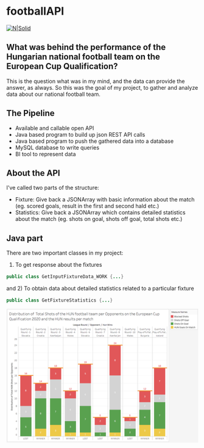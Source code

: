 # footballAPI

[![N|Solid](https://pbs.twimg.com/profile_images/1248589572730044423/bdT7f7ig.jpg)](https://github.com/zch93/footballAPI)
## What was behind the performance of the Hungarian national football team on the European Cup Qualification?

This is the question what was in my mind, and the data can provide the answer, as always.
So this was the goal of my project, to gather and analyze data about our national football team.
## The Pipeline

  - Available and callable open API
  - Java based program to build up json REST API calls
  - Java based program to push the gathered data into a database
  - MySQL database to write queries
  - BI tool to represent data
    
  ## About the API
I've called two parts of the structure:
- Fixture: Give back a JSONArray with basic information about the match (eg. scored goals, result in the first and second hald etc.)
- Statistics: Give back a JSONArray which contains detailed statistics about the match (eg. shots on goal, shots off goal, total shots etc.)
 
## Java part
There are two important classes in my project:
1) To get response about the fixtures
```java
public class GetInputFixtureData_WORK {...}
```
and
2) To obtain data about detailed statistics related to a particular fixture
```java
public class GetFixtureStatistics {...}
```

![alt text](https://github.com/zch93/footballAPI_pics/blob/main/example.png?raw=true)
